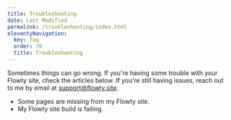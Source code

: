 ```yaml
---
title: Troubleshooting
date: Last Modified
permalink: /troubleshooting/index.html
eleventyNavigation:
  key: faq
  order: 70
  title: Troubleshooting
---
```


Sometimes things can go wrong. If you're having some trouble with your Flowty site, check the articles below. If you're still having issues, reach out to me by email at [support@flowty.site](mailto:support@flowty.site).

- Some pages are missing from my Flowty site.
- My Flowty site build is failing.